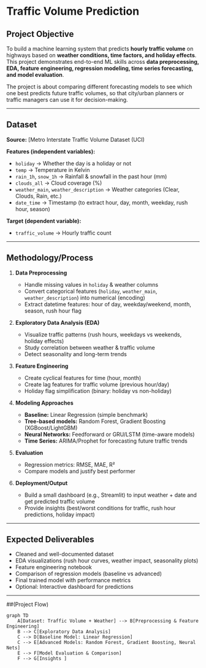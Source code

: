 # **Traffic Volume Prediction**

## Project Objective
To build a machine learning system that predicts **hourly traffic volume** on highways based on **weather conditions, time factors, and holiday effects**.  
This project demonstrates end-to-end ML skills across **data preprocessing, EDA, feature engineering, regression modeling, time series forecasting, and model evaluation**.

The project is about comparing different forecasting models to see which one best predicts future traffic volumes, so that city/urban planners or traffic managers can use it for decision-making.

---

## Dataset
**Source:** [Metro Interstate Traffic Volume Dataset (UCI) 

**Features (independent variables):**
- `holiday` → Whether the day is a holiday or not  
- `temp` → Temperature in Kelvin  
- `rain_1h`, `snow_1h` → Rainfall & snowfall in the past hour (mm)  
- `clouds_all` → Cloud coverage (%)  
- `weather_main`, `weather_description` → Weather categories (Clear, Clouds, Rain, etc.)  
- `date_time` → Timestamp (to extract hour, day, month, weekday, rush hour, season)

**Target (dependent variable):**
- `traffic_volume` → Hourly traffic count

---

## Methodology/Process
1. **Data Preprocessing**
   - Handle missing values in `holiday` & weather columns  
   - Convert categorical features (`holiday`, `weather_main`, `weather_description`) into numerical (encoding)  
   - Extract datetime features: hour of day, weekday/weekend, month, season, rush hour flag  

2. **Exploratory Data Analysis (EDA)**
   - Visualize traffic patterns (rush hours, weekdays vs weekends, holiday effects)  
   - Study correlation between weather & traffic volume  
   - Detect seasonality and long-term trends  

3. **Feature Engineering**
   - Create cyclical features for time (hour, month)  
   - Create lag features for traffic volume (previous hour/day)  
   - Holiday flag simplification (binary: holiday vs non-holiday)  

4. **Modeling Approaches**
   - **Baseline:** Linear Regression (simple benchmark)  
   - **Tree-based models:** Random Forest, Gradient Boosting (XGBoost/LightGBM)  
   - **Neural Networks:** Feedforward or GRU/LSTM (time-aware models)  
   - **Time Series:** ARIMA/Prophet for forecasting future traffic trends  

5. **Evaluation**
   - Regression metrics: RMSE, MAE, R²  
   - Compare models and justify best performer  

6. **Deployment/Output**
   - Build a small dashboard (e.g., Streamlit) to input weather + date and get predicted traffic volume  
   - Provide insights (best/worst conditions for traffic, rush hour predictions, holiday impact)  

---

## Expected Deliverables
- Cleaned and well-documented dataset  
- EDA visualizations (rush hour curves, weather impact, seasonality plots)  
- Feature engineering notebook  
- Comparison of regression models (baseline vs advanced)  
- Final trained model with performance metrics  
- Optional: Interactive dashboard for predictions  

---

##(Project Flow)

```mermaid
graph TD
    A[Dataset: Traffic Volume + Weather] --> B[Preprocessing & Feature Engineering]
    B --> C[Exploratory Data Analysis]
    C --> D[Baseline Model: Linear Regression]
    C --> E[Advanced Models: Random Forest, Gradient Boosting, Neural Nets]
    E --> F[Model Evaluation & Comparison]
    F --> G[Insights ]
